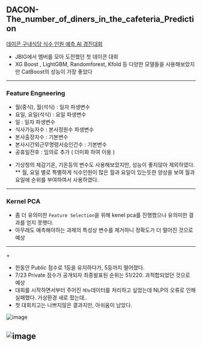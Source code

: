 ## DACON-The_number_of_diners_in_the_cafeteria_Prediction
[데이콘 구내식당 식수 인원 예측 AI 경진대회](https://dacon.io/competitions/official/235743/leaderboard)

- JBIG에서 멤버를 모아 도전했던 첫 데이콘 대회
- XG Boost , LightGBM, Randomforest, Kfold 등 다양한 모델들을 사용해보았지만 CatBoost의 성능이 가장 좋았다

--------------

### Feature Engneering
- 월(중식), 월(석식) : 일자 파생변수
- 요일, 요일(석식) : 요일 파생변수
- 일 : 일자 파생변수
- 식사가능자수 : 본사정원수 파생변수
- 본사출장자수 : 기본변수
- 본사시간외근무명령서승인건수 : 기본변수
- 공휴일전후 : 임의로 추가 ( 더미화 하여 이용 )

* 기상청의 체감기온, 기온등의 변수도 사용해보았지만, 성능이 좋지않아 제외하였다.
** 월, 요일 별로 특별하게 식수인원이 많은 월과 요일이 있는듯한 양상을 보여 월과 요일에 순위를 부여하여서 사용하였다.

-------
### Kernel PCA
- 좀 더 유의미한 `Feature Selection`을 위해 kenel pca를 진행했으나 유의미한 결과를 얻지 못햇다.
- 아무래도 예측해야하는 과제의 특성상 변수를 제거하니 정확도가 더 떨어진 것으로 예상 
---------
\+
- 한동안 Public 점수로 1등을 유지하다가, 5등까지 떨어졌다.
- 7/23 Private 점수가 공개되자 최종발표된 순위는 51/220. 과적합되었던 것으로 예상
- 대회를 시작하면서부터 주어진 `메뉴`데이터를 처리하고 싶었는데 NLP의 오류로 인해 실패했다. 가상환경 새로 팠는데..
- 첫 대회치고는 나쁘지않은 결과지만, 아쉬움이 남았다. 

![image](https://user-images.githubusercontent.com/73769046/126861455-a9f49fc6-1c03-40ab-ab5b-ab55d918a59f.png)

![image](https://user-images.githubusercontent.com/73769046/126861439-1069c3ee-a3d7-4122-a577-ba24b1c06759.png)
-------

